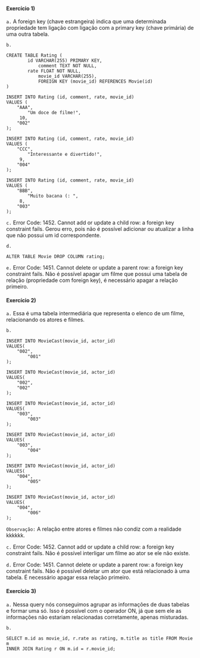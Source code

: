 #### Exercício 1)
`a.` 
A foreign key (chave estrangeira) indica que uma determinada propriedade tem ligação com ligação com a primary key (chave primária) de uma outra tabela.

`b.`
```
CREATE TABLE Rating (
		id VARCHAR(255) PRIMARY KEY,
    		comment TEXT NOT NULL,
		rate FLOAT NOT NULL,
    		movie_id VARCHAR(255),
    		FOREIGN KEY (movie_id) REFERENCES Movie(id)
)
```
```
INSERT INTO Rating (id, comment, rate, movie_id) 
VALUES (
	"AAA",
    	"Um doce de filme!",
	 10,
	"002"
);
```
```
INSERT INTO Rating (id, comment, rate, movie_id) 
VALUES (
	"CCC",
    	"Interessante e divertido!",
	 9,
	"004"
);
```
```
INSERT INTO Rating (id, comment, rate, movie_id) 
VALUES (
	"BBB",
    	"Muito bacana (: ",
	 8,
	"003"
);
```

`c.`
Error Code: 1452. Cannot add or update a child row: a foreign key constraint fails.
Gerou erro, pois não é possível adicionar ou atualizar a linha que não possui um id correspondente.

`d.`
```
ALTER TABLE Movie DROP COLUMN rating;
```
`e.`
Error Code: 1451. Cannot delete or update a parent row: a foreign key constraint fails.
Não é possível apagar um filme que possui uma tabela de relação (propriedade com foreign key), é necessário apagar a relação primeiro.


 #### Exercício 2)
`a.`
Essa é uma tabela intermediária que representa o elenco de um filme, relacionando os atores e filmes.

`b.`
```
INSERT INTO MovieCast(movie_id, actor_id)
VALUES(
	"002",
    	"001"
);
```
```
INSERT INTO MovieCast(movie_id, actor_id)
VALUES(
    "002",
    "002"
);
```
```
INSERT INTO MovieCast(movie_id, actor_id)
VALUES(
	"003",
    	"003"
);

```
```
INSERT INTO MovieCast(movie_id, actor_id)
VALUES(
	"003",
    	"004"
);
```
```
INSERT INTO MovieCast(movie_id, actor_id)
VALUES(
	"004",
    	"005"
);

```
```
INSERT INTO MovieCast(movie_id, actor_id)
VALUES(
	"004",
    	"006"
);
```
`Observação:` A relação entre atores e filmes não condiz com a realidade kkkkkk.

`c.`
Error Code: 1452. Cannot add or update a child row: a foreign key constraint fails. 
Não é possível interligar um filme ao ator se ele não existe.

`d.`
Error Code: 1451. Cannot delete or update a parent row: a foreign key constraint fails.
Não é possível deletar um ator que está relacionado à uma tabela. É necessário apagar essa relação primeiro.

#### Exercício 3)
`a.`
Nessa query nós conseguimos agrupar as informações de duas tabelas e formar uma só. Isso é possível com o operador ON, já que sem ele as informações não estariam relacionadas corretamente, apenas misturadas.

`b.`
```
SELECT m.id as movie_id, r.rate as rating, m.title as title FROM Movie m
INNER JOIN Rating r ON m.id = r.movie_id;
```


